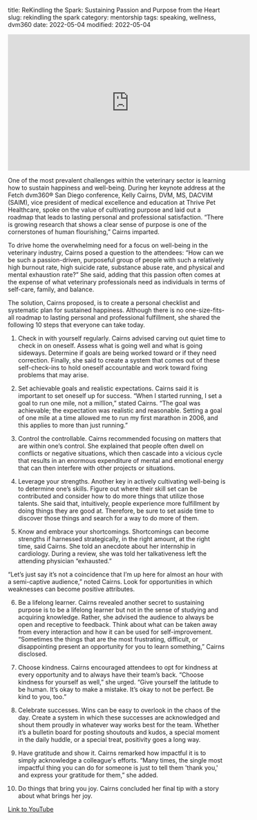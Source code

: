 title: ReKindling the Spark: Sustaining Passion and Purpose from the Heart
slug: rekindling the spark
category: mentorship
tags: speaking, wellness, dvm360
date: 2022-05-04
modified: 2022-05-04

<iframe width="560" height="315" src="https://www.youtube.com/embed/NUyaduc1w_E" title="YouTube video player" frameborder="0" allow="accelerometer; autoplay; clipboard-write; encrypted-media; gyroscope; picture-in-picture" allowfullscreen></iframe>

One of the most prevalent challenges within the veterinary sector is learning how to sustain happiness and well-being. During her keynote address at the Fetch dvm360® San Diego conference, Kelly Cairns, DVM, MS, DACVIM (SAIM), vice president of medical excellence and education at Thrive Pet Healthcare, spoke on the value of cultivating purpose and laid out a roadmap that leads to lasting personal and professional satisfaction. “There is growing research that shows a clear sense of purpose is one of the cornerstones of human flourishing,” Cairns imparted.

To drive home the overwhelming need for a focus on well-being in the veterinary industry, Cairns posed a question to the attendees: “How can we be such a passion-driven, purposeful group of people with such a relatively high burnout rate, high suicide rate, substance abuse rate, and physical and mental exhaustion rate?” She said, adding that this passion often comes at the expense of what veterinary professionals need as individuals in terms of self-care, family, and balance.

The solution, Cairns proposed, is to create a personal checklist and systematic plan for sustained happiness. Although there is no one-size-fits-all roadmap to lasting personal and professional fulfillment, she shared the following 10 steps that everyone can take today.

1. Check in with yourself regularly.
Cairns advised carving out quiet time to check in on oneself. Assess what is going well and what is going sideways. Determine if goals are being worked toward or if they need correction. Finally, she said to create a system that comes out of these self-check-ins to hold oneself accountable and work toward fixing problems that may arise.

2. Set achievable goals and realistic expectations.
Cairns said it is important to set oneself up for success. “When I started running, I set a goal to run one mile, not a million,” stated Cairns. “The goal was achievable; the expectation was realistic and reasonable. Setting a goal of one mile at a time allowed me to run my first marathon in 2006, and this applies to more than just running.”

3. Control the controllable.
Cairns recommended focusing on matters that are within one’s control. She explained that people often dwell on conflicts or negative situations, which then cascade into a vicious cycle that results in an enormous expenditure of mental and emotional energy that can then interfere with other projects or situations.

4. Leverage your strengths.
Another key in actively cultivating well-being is to determine one’s skills. Figure out where their skill set can be contributed and consider how to do more things that utilize those talents. She said that, intuitively, people experience more fulfillment by doing things they are good at. Therefore, be sure to set aside time to discover those things and search for a way to do more of them.

5. Know and embrace your shortcomings.
Shortcomings can become strengths if harnessed strategically, in the right amount, at the right time, said Cairns. She told an anecdote about her internship in cardiology. During a review, she was told her talkativeness left the attending physician “exhausted.”

“Let’s just say it’s not a coincidence that I’m up here for almost an hour with a semi-captive audience,” noted Cairns. Look for opportunities in which weaknesses can become positive attributes.

6. Be a lifelong learner.
Cairns revealed another secret to sustaining purpose is to be a lifelong learner but not in the sense of studying and acquiring knowledge. Rather, she advised the audience to always be open and receptive to feedback. Think about what can be taken away from every interaction and how it can be used for self-improvement. “Sometimes the things that are the most frustrating, difficult, or disappointing present an opportunity for you to learn something,” Cairns disclosed.

7. Choose kindness.
Cairns encouraged attendees to opt for kindness at every opportunity and to always have their team’s back. “Choose kindness for yourself as well,” she urged. “Give yourself the latitude to be human. It’s okay to make a mistake. It’s okay to not be perfect. Be kind to you, too.”

8. Celebrate successes.
Wins can be easy to overlook in the chaos of the day. Create a system in which these successes are acknowledged and shout them proudly in whatever way works best for the team. Whether it’s a bulletin board for posting shoutouts and kudos, a special moment in the daily huddle, or a special treat, positivity goes a long way.

9. Have gratitude and show it.
Cairns remarked how impactful it is to simply acknowledge a colleague's efforts. “Many times, the single most impactful thing you can do for someone is just to tell them 'thank you,' and express your gratitude for them,” she added.

10. Do things that bring you joy.
Cairns concluded her final tip with a story about what brings her joy.

[Link to YouTube](https://youtu.be/NUyaduc1w_E)

